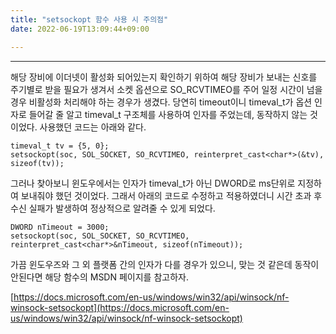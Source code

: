 ```yaml
---
title: "setsockopt 함수 사용 시 주의점"
date: 2022-06-19T13:09:44+09:00

---
```

***
해당 장비에 이더넷이 활성화 되어있는지 확인하기 위하여 해당 장비가 보내는 신호를 주기별로 받을 필요가 생겨서 소켓 옵션으로 SO_RCVTIMEO를 주어 일정 시간이 넘을 경우 비활성화 처리해야 하는 경우가 생겼다. 당연히 timeout이니 timeval_t가 옵션 인자로 들어갈 줄 알고 timeval_t 구조체를 사용하여 인자를 주었는데, 동작하지 않는 것이었다. 사용했던 코드는 아래와 같다.

```
timeval_t tv = {5, 0};
setsockopt(soc, SOL_SOCKET, SO_RCVTIMEO, reinterpret_cast<char*>(&tv), sizeof(tv));
```

그러나 찾아보니 윈도우에서는 인자가 timeval_t가 아닌 DWORD로 ms단위로 지정하여 보내줘야 했던 것이었다. 그래서 아래의 코드로 수정하고 적용하였더니 시간 초과 후 수신 실패가 발생하여 정상적으로 알려줄 수 있게 되었다.

```
DWORD nTimeout = 3000;
setsockopt(soc, SOL_SOCKET, SO_RCVTIMEO, reinterpret_cast<char*>&nTimeout, sizeof(nTimeout));
```

가끔 윈도우즈와 그 외 플랫폼 간의 인자가 다를 경우가 있으니, 맞는 것 같은데 동작이 안된다면 해당 함수의 MSDN 페이지를 참고하자.

[https://docs.microsoft.com/en-us/windows/win32/api/winsock/nf-winsock-setsockopt](https://docs.microsoft.com/en-us/windows/win32/api/winsock/nf-winsock-setsockopt)